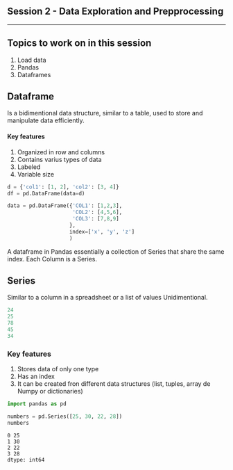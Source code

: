 ## Session 2 - Data Exploration and Prepprocessing

---

## Topics to work on in this session

1. Load data
2. Pandas
3. Dataframes

## Dataframe

Is a bidimentional data structure, similar to a table, used to store and manipulate data efficiently.

#### Key features

1. Organized in row and columns
2. Contains varius types of data
3. Labeled
4. Variable size

```python
d = {'col1': [1, 2], 'col2': [3, 4]}
df = pd.DataFrame(data=d)

data = pd.DataFrame({'COL1': [1,2,3],
                     'COL2': [4,5,6],
                     'COL3': [7,8,9]
                    },
                    index=['x', 'y', 'z']
                    )


```

A dataframe in Pandas essentially a collection of Series that share the same index. Each Column is a Series.

## Series

Similar to a column in a spreadsheet or a list of values Unidimentional.

```python
24
25
78
45
34
```

### Key features

1. Stores data of only one type
2. Has an index
3. It can be created fron different data structures (list, tuples, array de Numpy or dictionaries)

```Python
import pandas as pd

numbers = pd.Series([25, 30, 22, 28])
numbers
```

```Text
0 25
1 30
2 22
3 28
dtype: int64
```
